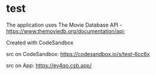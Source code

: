 # test


The application uses The Movie Database API - https://www.themoviedb.org/documentation/api;

Created with CodeSandbox

src on CodeSandbox: https://codesandbox.io/s/test-6cc6x

src on App: https://ey4qo.csb.app/
